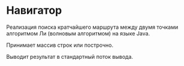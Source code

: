 # Навигатор

Реализация поиска кратчайшего маршрута между двумя точками алгоритмом Ли (волновым алгоритмом) на языке Java.

Принимает массив строк или построчно.

Выводит результат в стандартный поток вывода.
